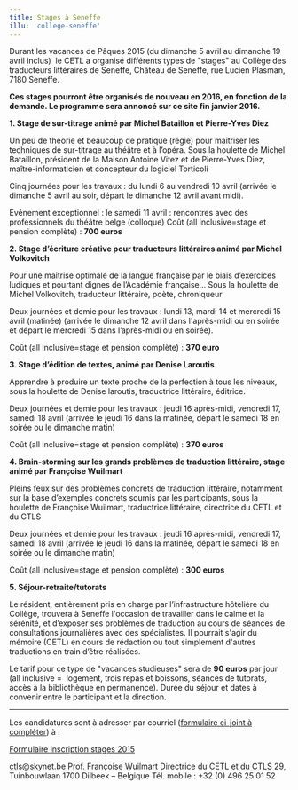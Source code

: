 ```yaml
---
title: Stages à Seneffe
illu: 'college-seneffe'
---
```


Durant les vacances de Pâques 2015 (du dimanche 5 avril au dimanche 19 avril inclus)  le CETL a organisé différents types de "stages" au Collège des traducteurs littéraires de Seneffe, Château de Seneffe, rue Lucien Plasman, 7180 Seneffe.

**Ces stages pourront être organisés de nouveau en 2016, en fonction de la demande. Le programme sera annoncé sur ce site fin janvier 2016.**



**1. Stage de sur-titrage animé par Michel Bataillon et Pierre-Yves Diez**

Un peu de théorie et beaucoup de pratique (régie) pour maîtriser les techniques de sur-titrage au théâtre et à l’opéra.
Sous la houlette de Michel Bataillon, président de la Maison Antoine Vitez et de Pierre-Yves Diez, maître-informaticien et concepteur du logiciel Torticoli

Cinq journées pour les travaux : du lundi 6 au vendredi 10 avril
(arrivée le dimanche 5 avril au soir, départ le dimanche 12 avril avant midi).

Evénement exceptionnel : le samedi 11 avril : rencontres avec des professionnels du théâtre belge (colloque)
Coût (all inclusive=stage et pension complète) : **700 euros**

**2. Stage d’écriture créative pour traducteurs littéraires animé par Michel Volkovitch**

Pour une maîtrise optimale de la langue française par le biais d’exercices ludiques et pourtant dignes de l’Académie française...
Sous la houlette de Michel Volkovitch, traducteur littéraire, poète, chroniqueur

Deux journées et demie pour les travaux : lundi 13, mardi 14 et mercredi 15 avril (matinée)
(arrivée le dimanche 12 avril dans l'après-midi ou en soirée et départ le mercredi 15 dans l’après-midi ou en soirée).

Coût (all inclusive=stage et pension complète) : **370 euro**

**3. Stage d’édition de textes, animé par Denise Laroutis**

Apprendre à produire un texte proche de la perfection à tous les niveaux, sous la houlette de Denise laroutis, traductrice littéraire, éditrice.

Deux journées et demie pour les travaux : jeudi 16 après-midi, vendredi 17, samedi 18 avril
(arrivée le jeudi 16 dans la matinée, départ le samedi 18 en soirée ou le dimanche matin)

Coût (all inclusive=stage et pension complète) : **370 euros**

**4. Brain-storming sur les grands problèmes de traduction littéraire, stage animé par Françoise Wuilmart**

Pleins feux sur des problèmes concrets de traduction littéraire, notamment sur la base d’exemples concrets soumis par les participants, sous la houlette de Françoise Wuilmart, traductrice littéraire, directrice du CETL et du CTLS

Deux journées et demie pour les travaux : jeudi 16 après-midi, vendredi 17, samedi 18 avril
(arrivée le jeudi 16 dans la matinée, départ le samedi 18 en soirée ou le dimanche matin)

Coût (all inclusive=stage et pension complète) : **300 euros**

**5. Séjour-retraite/tutorats**

Le résident, entièrement pris en charge par l’infrastructure hôtelière du Collège, trouvera à Seneffe l'occasion de travailler dans le calme et la sérénité, et d’exposer ses problèmes de traduction au cours de séances de consultations journalières avec des spécialistes. Il pourrait s'agir du mémoire (CETL) en cours de rédaction ou tout simplement d'autres traductions en train d’être réalisées.

Le tarif pour ce type de "vacances studieuses" sera de **90 euros** par jour (all inclusive =  logement, trois repas et boissons, séances de tutorats, accès à la bibliothèque en permanence).
Durée du séjour et dates à convenir entre le participant et la direction.

_________________________________________________________________________________

Les candidatures sont à adresser par courriel ([formulaire ci-joint à compléter](http://www.traduction-litteraire.com/media/Formulaire-inscription-stages-2015.doc)) à :

[Formulaire inscription stages 2015](http://www.traduction-litteraire.com/media/Formulaire-inscription-stages-2015.doc)

ctls@skynet.be
Prof. Françoise Wuilmart
Directrice du CETL et du CTLS
29, Tuinbouwlaan
1700 Dilbeek – Belgique
Tél. mobile : +32 (0) 496 25 01 52
